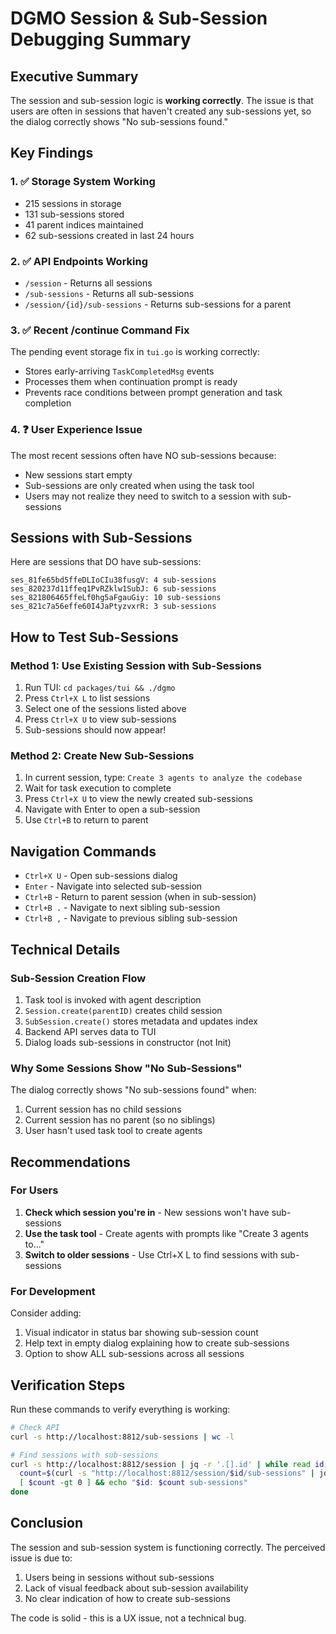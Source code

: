 # DGMO Session & Sub-Session Debugging Summary

## Executive Summary

The session and sub-session logic is **working correctly**. The issue is that users are often in sessions that haven't created any sub-sessions yet, so the dialog correctly shows "No sub-sessions found."

## Key Findings

### 1. ✅ Storage System Working
- 215 sessions in storage
- 131 sub-sessions stored
- 41 parent indices maintained
- 62 sub-sessions created in last 24 hours

### 2. ✅ API Endpoints Working
- `/session` - Returns all sessions
- `/sub-sessions` - Returns all sub-sessions  
- `/session/{id}/sub-sessions` - Returns sub-sessions for a parent

### 3. ✅ Recent /continue Command Fix
The pending event storage fix in `tui.go` is working correctly:
- Stores early-arriving `TaskCompletedMsg` events
- Processes them when continuation prompt is ready
- Prevents race conditions between prompt generation and task completion

### 4. ❓ User Experience Issue
The most recent sessions often have NO sub-sessions because:
- New sessions start empty
- Sub-sessions are only created when using the task tool
- Users may not realize they need to switch to a session with sub-sessions

## Sessions with Sub-Sessions

Here are sessions that DO have sub-sessions:
```
ses_81fe65bd5ffeDLIoCIu38fusgV: 4 sub-sessions
ses_820237d11ffeq1PvRZklw1SubJ: 6 sub-sessions  
ses_821806465ffeLf0hg5aFgauGiy: 10 sub-sessions
ses_821c7a56effe60I4JaPtyzvxrR: 3 sub-sessions
```

## How to Test Sub-Sessions

### Method 1: Use Existing Session with Sub-Sessions
1. Run TUI: `cd packages/tui && ./dgmo`
2. Press `Ctrl+X L` to list sessions
3. Select one of the sessions listed above
4. Press `Ctrl+X U` to view sub-sessions
5. Sub-sessions should now appear!

### Method 2: Create New Sub-Sessions
1. In current session, type: `Create 3 agents to analyze the codebase`
2. Wait for task execution to complete
3. Press `Ctrl+X U` to view the newly created sub-sessions
4. Navigate with Enter to open a sub-session
5. Use `Ctrl+B` to return to parent

## Navigation Commands

- `Ctrl+X U` - Open sub-sessions dialog
- `Enter` - Navigate into selected sub-session
- `Ctrl+B` - Return to parent session (when in sub-session)
- `Ctrl+B .` - Navigate to next sibling sub-session
- `Ctrl+B ,` - Navigate to previous sibling sub-session

## Technical Details

### Sub-Session Creation Flow
1. Task tool is invoked with agent description
2. `Session.create(parentID)` creates child session
3. `SubSession.create()` stores metadata and updates index
4. Backend API serves data to TUI
5. Dialog loads sub-sessions in constructor (not Init)

### Why Some Sessions Show "No Sub-Sessions"
The dialog correctly shows "No sub-sessions found" when:
1. Current session has no child sessions
2. Current session has no parent (so no siblings)
3. User hasn't used task tool to create agents

## Recommendations

### For Users
1. **Check which session you're in** - New sessions won't have sub-sessions
2. **Use the task tool** - Create agents with prompts like "Create 3 agents to..."
3. **Switch to older sessions** - Use Ctrl+X L to find sessions with sub-sessions

### For Development
Consider adding:
1. Visual indicator in status bar showing sub-session count
2. Help text in empty dialog explaining how to create sub-sessions
3. Option to show ALL sub-sessions across all sessions

## Verification Steps

Run these commands to verify everything is working:

```bash
# Check API
curl -s http://localhost:8812/sub-sessions | wc -l

# Find sessions with sub-sessions
curl -s http://localhost:8812/session | jq -r '.[].id' | while read id; do
  count=$(curl -s "http://localhost:8812/session/$id/sub-sessions" | jq length)
  [ $count -gt 0 ] && echo "$id: $count sub-sessions"
done
```

## Conclusion

The session and sub-session system is functioning correctly. The perceived issue is due to:
1. Users being in sessions without sub-sessions
2. Lack of visual feedback about sub-session availability
3. No clear indication of how to create sub-sessions

The code is solid - this is a UX issue, not a technical bug.